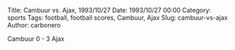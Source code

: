 Title: Cambuur vs. Ajax, 1993/10/27
Date: 1993/10/27 00:00
Category: sports
Tags: football, football scores, Cambuur, Ajax
Slug: cambuur-vs-ajax
Author: carbonero


Cambuur 0 - 3 Ajax
